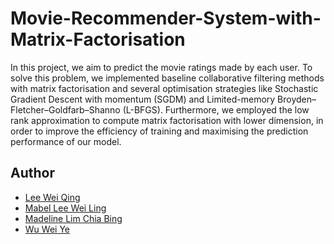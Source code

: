 # Movie-Recommender-System-with-Matrix-Factorisation

In this project, we aim to predict the movie ratings made by each user. To solve this problem, we implemented baseline collaborative filtering methods with matrix factorisation and several optimisation strategies like Stochastic Gradient Descent with momentum (SGDM) and Limited-memory Broyden–Fletcher–Goldfarb–Shanno (L-BFGS). Furthermore, we employed the low rank approximation to compute matrix factorisation with lower dimension, in order to improve the efficiency of training and maximising the prediction performance of our model. 

## Author
- <a href="https://github.com/leeweiqing" target="_blank">Lee Wei Qing</a>
- <a href="https://github.com/mabel1610" target="_blank">Mabel Lee Wei Ling</a>
- <a href="https://github.com/madelinelimm" target="_blank">Madeline Lim Chia Bing</a>
- <a href="" target="_blank">Wu Wei Ye</a>

